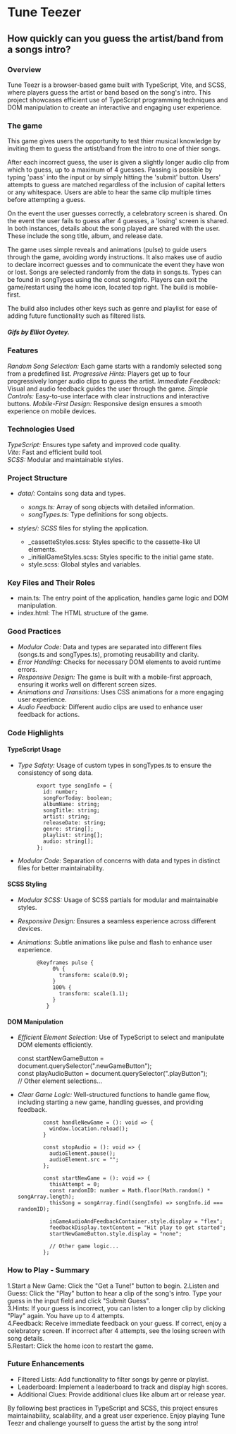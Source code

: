 # Tune Teezer 
## How quickly can you guess the artist/band from a songs intro?

### Overview
Tune Teezr is a browser-based game built with TypeScript, Vite, and SCSS, where players guess the artist or band based on the song's intro. This project showcases efficient use of TypeScript programming techniques and DOM manipulation to create an interactive and engaging user experience.

### The game
This game gives users the opportunity to test thier musical knowledge by inviting them to guess the artist/band from the intro to one of thier songs.  

After each incorrect guess, the user is given a slightly longer audio clip from which to guess, up to a maximum of 4 guesses. Passing is possible by typing 'pass' into the input or by simply hitting the 'submit' button. Users' attempts to guess are matched regardless of the inclusion of capital letters or any whitespace. Users are able to hear the same clip multiple times before attempting a guess.

On the event the user guesses correctly, a celebratory screen is shared. On the event the user fails to guess after 4 guesses, a 'losing' screen is shared. In both instances, details about the song played are shared with the user. These include the song title, album, and release date.

The game uses simple reveals and animations (pulse) to guide users through the game, avoiding wordy instructions. It also makes use of audio to declare incorrect guesses and to communicate the event they have won or lost. Songs are selected randomly from the data in songs.ts. Types can be found in songTypes using the const songInfo. Players can exit the game/restart using the home icon, located top right. The build is mobile-first.

The build also includes other keys such as genre and playlist for ease of adding future functionality such as filtered lists.

##### Gifs by Elliot Oyetey.



### Features
*Random Song Selection:* Each game starts with a randomly selected song from a predefined list.
*Progressive Hints:* Players get up to four progressively longer audio clips to guess the artist.
*Immediate Feedback:* Visual and audio feedback guides the user through the game.
*Simple Controls:* Easy-to-use interface with clear instructions and interactive buttons.
*Mobile-First Design:* Responsive design ensures a smooth experience on mobile devices.

### Technologies Used
*TypeScript:* Ensures type safety and improved code quality.  
*Vite:* Fast and efficient build tool.  
*SCSS:* Modular and maintainable styles.  

### Project Structure
- *data/:* Contains song data and types.
  - *songs.ts:* Array of song objects with detailed information.
  - *songTypes.ts:* Type definitions for song objects.

- *styles/: SCSS* files for styling the application.
  - _cassetteStyles.scss: Styles specific to the cassette-like UI elements.
  - _initialGameStyles.scss: Styles specific to the initial game state.
  - style.scss: Global styles and variables. 
### Key Files and Their Roles
- main.ts: The entry point of the application, handles game logic and DOM manipulation.
- index.html: The HTML structure of the game.

### Good Practices
- *Modular Code:* Data and types are separated into different files (songs.ts and songTypes.ts), promoting reusability and clarity.
- *Error Handling:* Checks for necessary DOM elements to avoid runtime errors.
- *Responsive Design:* The game is built with a mobile-first approach, ensuring it works well on different screen sizes.
- *Animations and Transitions:* Uses CSS animations for a more engaging user experience.
- *Audio Feedback:* Different audio clips are used to enhance user feedback for actions.

### Code Highlights
#### TypeScript Usage
- *Type Safety:* Usage of custom types in songTypes.ts to ensure the consistency of song data.

            export type songInfo = {  
              id: number;  
              songForToday: boolean;  
              albumName: string;  
              songTitle: string;  
              artist: string;  
              releaseDate: string;  
              genre: string[]; 
              playlist: string[];  
              audio: string[];   
            };  
 

- *Modular Code:* Separation of concerns with data and types in distinct files for better maintainability.
#### SCSS Styling
- *Modular SCSS:* Usage of SCSS partials for modular and maintainable styles.
- *Responsive Design:* Ensures a seamless experience across different devices.
- *Animations:* Subtle animations like pulse and flash to enhance user experience.
  
            @keyframes pulse {   
                 0% {   
                   transform: scale(0.9);   
                 }   
                 100% {   
                   transform: scale(1.1);   
                 }   
               }   

#### DOM Manipulation
- *Efficient Element Selection:* Use of TypeScript to select and manipulate DOM elements efficiently.

  const startNewGameButton = document.querySelector<HTMLButtonElement>(".newGameButton");  
  const playAudioButton = document.querySelector<HTMLButtonElement>(".playButton");  
  // Other element selections...
  
- *Clear Game Logic:* Well-structured functions to handle game flow, including starting a new game, handling guesses, and providing feedback.

              const handleNewGame = (): void => {
                window.location.reload();
              }
              
              const stopAudio = (): void => {
                audioElement.pause(); 
                audioElement.src = ""; 
              };
              
              const startNewGame = (): void => {
                thisAttempt = 0;
                const randomID: number = Math.floor(Math.random() * songArray.length);
                thisSong = songArray.find((songInfo) => songInfo.id === randomID);
              
                inGameAudioAndFeedbackContainer.style.display = "flex";
                feedbackDisplay.textContent = "Hit play to get started"; 
                startNewGameButton.style.display = "none";
              
                // Other game logic...
              };
  
### How to Play - Summary
1.Start a New Game: Click the "Get a Tune!" button to begin. 
2.Listen and Guess: Click the "Play" button to hear a clip of the song's intro. Type your guess in the input field and click "Submit Guess".  
3.Hints: If your guess is incorrect, you can listen to a longer clip by clicking "Play" again. You have up to 4 attempts.    
4.Feedback: Receive immediate feedback on your guess. If correct, enjoy a celebratory screen. If incorrect after 4 attempts, see the losing screen with song details.    
5.Restart: Click the home icon to restart the game.  

### Future Enhancements
- Filtered Lists: Add functionality to filter songs by genre or playlist.  
- Leaderboard: Implement a leaderboard to track and display high scores.  
- Additional Clues: Provide additional clues like album art or release year.  

By following best practices in TypeScript and SCSS, this project ensures maintainability, scalability, and a great user experience. Enjoy playing Tune Teezr and challenge yourself to guess the artist by the song intro!




